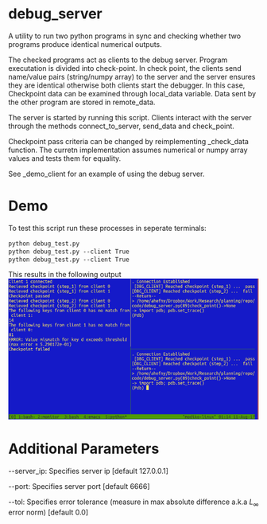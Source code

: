 # debug_server
A utility to run two python programs in sync and checking whether two programs produce identical numerical outputs.

The checked programs act as clients to the debug server.
Program executation is divided into check-point. In check point, the clients 
send name/value pairs (string/numpy array) to the server and the server ensures
they are identical otherwise both clients start the debugger. In this case, 
Checkpoint data can be examined through local_data variable. Data sent by the other program
are stored in remote_data.

The server is started by running this script. Clients interact with the server
through the methods connect_to_server, send_data and check_point.

Checkpoint pass criteria can be changed by reimplementing _check_data function.
The curretn implementation assumes numerical or numpy array values and tests
them for equality.

See _demo_client for an example of using the debug server.

# Demo
To test this script run these processes in seperate terminals:
   
```
python debug_test.py 
python debug_test.py --client True
python debug_test.py --client True
```
This results in the following output
![alt text](https://github.com/ahefnycmu/debug_server/blob/master/screenshot.png "Demo output")

# Additional Parameters
--server_ip: Specifies server ip [default 127.0.0.1]

--port: Specifies server port [default 6666]

--tol: Specifies error tolerance (measure in max absolute difference a.k.a $L_\infty$ error norm) [default 0.0]


